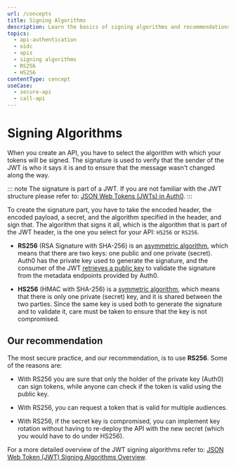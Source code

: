 ```yaml
---
url: /concepts
title: Signing Algorithms
description: Learn the basics of signing algorithms and recommendations for configuring in Auth0 Dashboard.
topics:
  - api-authentication
  - oidc
  - apis
  - signing algorithms
  - RS256
  - HS256
contentType: concept
useCase:
  - secure-api
  - call-api
---
```



# Signing Algorithms

When you create an API, you have to select the algorithm with which your tokens will be signed. The signature is used to verify that the sender of the JWT is who it says it is and to ensure that the message wasn't changed along the way.

::: note
The signature is part of a JWT. If you are not familiar with the JWT structure please refer to: [JSON Web Tokens (JWTs) in Auth0](/jwt#what-is-the-json-web-token-structure-).
:::

To create the signature part, you have to take the encoded header, the encoded payload, a secret, and the algorithm specified in the header, and sign that. The algorithm that signs it all, which is the algorithm that is part of the JWT header, is the one you select for your API: `HS256` or `RS256`.

- **RS256** (RSA Signature with SHA-256) is an [asymmetric algorithm](https://en.wikipedia.org/wiki/Public-key_cryptography), which means that there are two keys: one public and one private (secret). Auth0 has the private key used to generate the signature, and the consumer of the JWT [retrieves a public key](/api-auth/guides/retrieve-public-key) to validate the signature from the metadata endpoints provided by Auth0.

- **HS256** (HMAC with SHA-256) is a [symmetric algorithm](https://en.wikipedia.org/wiki/Symmetric-key_algorithm), which means that there is only one private (secret) key, and it is shared between the two parties. Since the same key is used both to generate the signature and to validate it, care must be taken to ensure that the key is not compromised.

## Our recommendation

The most secure practice, and our recommendation, is to use **RS256**. Some of the reasons are:

- With RS256 you are sure that only the holder of the private key (Auth0) can sign tokens, while anyone can check if the token is valid using the public key.

- With RS256, you can request a token that is valid for multiple audiences.

- With RS256, if the secret key is compromised, you can implement key rotation without having to re-deploy the API with the new secret (which you would have to do under HS256).

For a more detailed overview of the JWT signing algorithms refer to: [JSON Web Token (JWT) Signing Algorithms Overview](https://auth0.com/blog/json-web-token-signing-algorithms-overview/).

